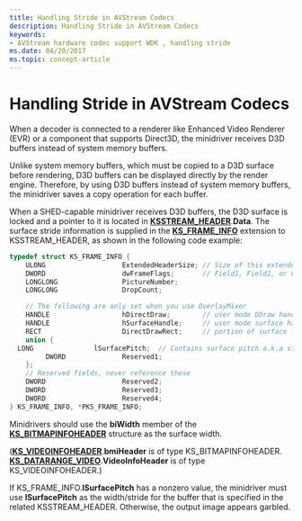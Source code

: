 ```yaml
---
title: Handling Stride in AVStream Codecs
description: Handling Stride in AVStream Codecs
keywords:
- AVStream hardware codec support WDK , handling stride
ms.date: 04/20/2017
ms.topic: concept-article
---
```


# Handling Stride in AVStream Codecs


When a decoder is connected to a renderer like Enhanced Video Renderer (EVR) or a component that supports Direct3D, the minidriver receives D3D buffers instead of system memory buffers.

Unlike system memory buffers, which must be copied to a D3D surface before rendering, D3D buffers can be displayed directly by the render engine. Therefore, by using D3D buffers instead of system memory buffers, the minidriver saves a copy operation for each buffer.

When a SHED-capable minidriver receives D3D buffers, the D3D surface is locked and a pointer to it is located in [**KSSTREAM\_HEADER**](/windows-hardware/drivers/ddi/ks/ns-ks-ksstream_header).**Data**. The surface stride information is supplied in the [**KS\_FRAME\_INFO**](/windows-hardware/drivers/ddi/ksmedia/ns-ksmedia-tagks_frame_info) extension to KSSTREAM\_HEADER, as shown in the following code example:

```cpp
typedef struct KS_FRAME_INFO {
    ULONG                   ExtendedHeaderSize; // Size of this extended header
    DWORD                   dwFrameFlags;       // Field1, Field2, or Frame
    LONGLONG                PictureNumber;
    LONGLONG                DropCount;

    // The following are only set when you use OverlayMixer
    HANDLE                  hDirectDraw;        // user mode DDraw handle
    HANDLE                  hSurfaceHandle;     // user mode surface handle
    RECT                    DirectDrawRect;     // portion of surface locked
    union {
  LONG               lSurfacePitch;  // Contains surface pitch a.k.a stride
         DWORD              Reserved1;
    };
    // Reserved fields, never reference these
    DWORD                   Reserved2;
    DWORD                   Reserved3;
    DWORD                   Reserved4;
} KS_FRAME_INFO, *PKS_FRAME_INFO;
```

Minidrivers should use the **biWidth** member of the [**KS\_BITMAPINFOHEADER**](/windows-hardware/drivers/ddi/ksmedia/ns-ksmedia-tagks_bitmapinfoheader) structure as the surface width.

([**KS\_VIDEOINFOHEADER**](/windows-hardware/drivers/ddi/ksmedia/ns-ksmedia-tagks_videoinfoheader).**bmiHeader** is of type KS\_BITMAPINFOHEADER. [**KS\_DATARANGE\_VIDEO**](/windows-hardware/drivers/ddi/ksmedia/ns-ksmedia-tagks_datarange_video).**VideoInfoHeader** is of type KS\_VIDEOINFOHEADER.)

If KS\_FRAME\_INFO.**lSurfacePitch** has a nonzero value, the minidriver must use **lSurfacePitch** as the width/stride for the buffer that is specified in the related KSSTREAM\_HEADER. Otherwise, the output image appears garbled.

 

